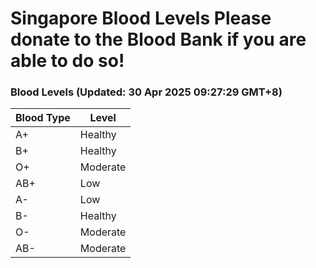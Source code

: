 Singapore Blood Levels
 Please donate to the Blood Bank if you are able to do so!
================================================================================================================================

### Blood Levels (Updated: 30 Apr 2025 09:27:29 GMT+8)
| Blood Type | Level     |
|------------|-----------|
| A+     | Healthy |
| B+     | Healthy |
| O+     | Moderate |
| AB+     | Low |
| A-     | Low |
| B-     | Healthy |
| O-     | Moderate |
| AB-     | Moderate |
